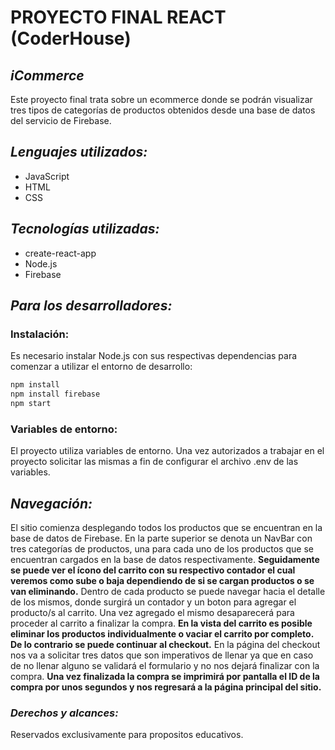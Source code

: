 # PROYECTO FINAL REACT (CoderHouse)
## _iCommerce_
Este proyecto final trata sobre un ecommerce donde se podrán visualizar tres tipos de categorías de productos obtenidos desde una base de datos del servicio de Firebase.

## *Lenguajes utilizados:*
- JavaScript
- HTML
- CSS

## *Tecnologías utilizadas:*
- create-react-app
- Node.js
- Firebase

## *Para los desarrolladores:*

### Instalación:
Es necesario instalar Node.js con sus respectivas dependencias para comenzar a utilizar el entorno de desarrollo:
```sh
npm install
npm install firebase
npm start
```
### Variables de entorno:
El proyecto utiliza variables de entorno. Una vez autorizados a trabajar en el proyecto solicitar las mismas a fin de configurar el archivo .env de las variables.

## *Navegación:*
El sitio comienza desplegando todos los productos que se encuentran en la base de datos de Firebase. En la parte superior se denota un NavBar con tres categorías de productos, una para cada uno de los productos que se encuentran cargados en la base de datos respectivamente.
**Seguidamente se puede ver el ícono del carrito con su respectivo contador el cual veremos como sube o baja dependiendo de si se cargan productos o se van eliminando.**
Dentro de cada producto se puede navegar hacia el detalle de los mismos, donde surgirá un contador y un boton para agregar el producto/s al carrito. Una vez agregado el mismo desaparecerá para proceder al carrito a finalizar la compra.
**En la vista del carrito es posible eliminar los productos individualmente o vaciar el carrito por completo. De lo contrario se puede continuar al checkout.**
En la página del checkout nos va a solicitar tres datos que son imperativos de llenar ya que en caso de no llenar alguno se validará el formulario y no nos dejará finalizar con la compra.
**Una vez finalizada la compra se imprimirá por pantalla el ID de la compra por unos segundos y nos regresará a la página principal del sitio.**
### *Derechos y alcances:*
Reservados exclusivamente para propositos educativos.
